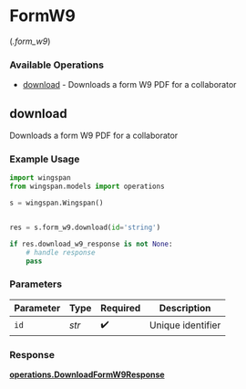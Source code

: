 # FormW9
(*.form_w9*)

### Available Operations

* [download](#download) - Downloads a form W9 PDF for a collaborator

## download

Downloads a form W9 PDF for a collaborator

### Example Usage

```python
import wingspan
from wingspan.models import operations

s = wingspan.Wingspan()


res = s.form_w9.download(id='string')

if res.download_w9_response is not None:
    # handle response
    pass
```

### Parameters

| Parameter          | Type               | Required           | Description        |
| ------------------ | ------------------ | ------------------ | ------------------ |
| `id`               | *str*              | :heavy_check_mark: | Unique identifier  |


### Response

**[operations.DownloadFormW9Response](../../models/operations/downloadformw9response.md)**


